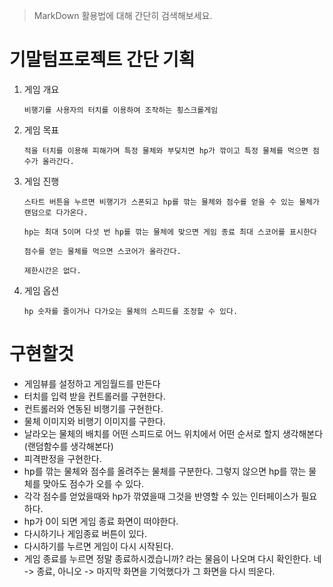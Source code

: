 > MarkDown 활용법에 대해 간단히 검색해보세요.


# 기말텀프로젝트 간단 기획

 1. 게임 개요

        비행기를 사용자의 터치를 이용하여 조작하는 횡스크롤게임

 2. 게임 목표

        적을 터치를 이용해 피해가며 특정 물체와 부딪치면 hp가 깎이고 특정 물체를 먹으면 점수가 올라간다.

 3. 게임 진행

        스타트 버튼을 누르면 비행기가 스폰되고 hp를 깎는 물체와 점수를 얻을 수 있는 물체가 랜덤으로 다가온다.

        hp는 최대 5이며 다섯 번 hp를 깎는 물체에 맞으면 게임 종료 최대 스코어를 표시한다

        점수를 얻는 물체를 먹으면 스코어가 올라간다.

        제한시간은 없다.

 4. 게임 옵션

        hp 숫자를 줄이거나 다가오는 물체의 스피드를 조정할 수 있다.

# 구현할것

 - 게임뷰를 설정하고 게임월드를 만든다
 - 터치를 입력 받을 컨트롤러를 구현한다.
 - 컨트롤러와 연동된 비행기를 구현한다.
 - 물체 이미지와 비행기 이미지를 구한다.
 - 날라오는 물체의 배치를 어떤 스피드로 어느 위치에서 어떤 순서로 할지 생각해본다(랜덤함수를 생각해본다)
 - 피격판정을 구현한다.
 - hp를 깎는 물체와 점수를 올려주는 물체를 구분한다. 그렇지 않으면 hp를 깎는 물체를 맞아도 점수가 오를 수 있다.
 - 각각 점수를 얻었을때와 hp가 깎였을때 그것을 반영할 수 있는 인터페이스가 필요하다.
 - hp가 0이 되면 게임 종료 화면이 떠야한다.
 - 다시하기나 게임종료 버튼이 있다.
 - 다시하기를 누르면 게임이 다시 시작된다.
 - 게임 종료를 누르면 정말 종료하시겠습니까? 라는 물음이 나오며 다시 확인한다. 네 -> 종료, 아니오 -> 마지막 화면을 기억했다가 그 화면을 다시 띄운다.
